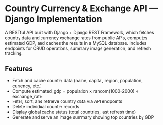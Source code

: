 # Country Currency & Exchange API — Django Implementation

A RESTful API built with Django + Django REST Framework, which fetches country data and currency exchange rates from public APIs, computes estimated GDP, and caches the results in a MySQL database.
Includes endpoints for CRUD operations, summary image generation, and refresh tracking.

## Features
- Fetch and cache country data (name, capital, region, population, currency, etc.)
- Compute estimated_gdp = population × random(1000–2000) ÷ exchange_rate
- Filter, sort, and retrieve country data via API endpoints
- Delete individual country records
- Display global cache status (total countries, last refresh time)
- Generate and serve an image summary showing top countries by GDP